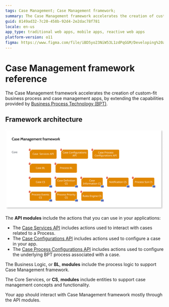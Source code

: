 ```yaml
---
tags: Case Management; Case Management framework;
summary: The Case Management framework accelerates the creation of custom-fit business process and case management apps with OutSystems.
guid: 8149ad32-7c20-458b-92d4-2e2dac78f781
locale: en-us
app_type: traditional web apps, mobile apps, reactive web apps
platform-version: o11
figma: https://www.figma.com/file/iBD5yo23NiW53L1zdPqGGM/Developing%20an%20Application?node-id=4376:1916
---
```


# Case Management framework reference

The Case Management framework accelerates the creation of custom-fit business process and case management apps, by extending the capabilities provided by [Business Process Technology (BPT)](../../../processes/intro.md).

## Framework architecture

![Diagram illustrating the architecture of the Case Management framework, including API modules, Business Logic modules, and Core Services modules](images/cmf-archi.png "Case Management Framework Architecture")

The **API modules** include the actions that you can use in your applications:

* The [Case Services API](auto/CaseServices_API.final.md) includes actions used to interact with cases related to a Process.
* The [Case Configurations API](auto/CaseConfigurations_API.final.md) includes actions used to configure a case in your app.
* The [Case Process Configurations API](auto/CaseProcessConfigurations_API.final.md) includes actions used to configure the underlying BPT process associated with a case.

The Business Logic, or **BL**, **modules** include the process logic to support Case Management framework.

The Core Services, or **CS**, **modules** include entities to support case management concepts and functionality.

Your app should interact with Case Management framework mostly through the API modules.
